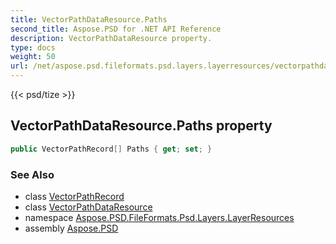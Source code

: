 ```yaml
---
title: VectorPathDataResource.Paths
second_title: Aspose.PSD for .NET API Reference
description: VectorPathDataResource property. 
type: docs
weight: 50
url: /net/aspose.psd.fileformats.psd.layers.layerresources/vectorpathdataresource/paths/
---
```

{{< psd/tize >}}
## VectorPathDataResource.Paths property

```csharp
public VectorPathRecord[] Paths { get; set; }
```

### See Also

* class [VectorPathRecord](../../../aspose.psd.fileformats.core.vectorpaths/vectorpathrecord/)
* class [VectorPathDataResource](../)
* namespace [Aspose.PSD.FileFormats.Psd.Layers.LayerResources](../../vectorpathdataresource/)
* assembly [Aspose.PSD](../../../)


